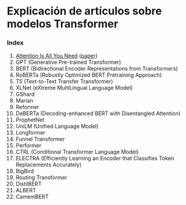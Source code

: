 # Explicación de artículos sobre modelos Transformer

### Index

1. [Attention Is All You Need]() ([paper](https://arxiv.org/abs/1706.03762))
2. GPT (Generative Pre-trained Transformer)
3. BERT (Bidirectional Encoder Representations from Transformers)
4. RoBERTa (Robustly Optimized BERT Pretraining Approach)
5. T5 (Text-to-Text Transfer Transformer)
6. XLNet (eXtreme MultiLingual Language Model)
7. GShard
8. Marian
9. Reformer
10. DeBERTa (Decoding-enhanced BERT with Disentangled Attention)
11. ProphetNet
12. UniLM (Unified Language Model)
13. Longformer
14. Funnel Transformer
15. Performer
16. CTRL (Conditional Transformer Language Model)
17. ELECTRA (Efficiently Learning an Encoder that Classifies Token Replacements Accurately)
18. BigBird
19. Routing Transformer
20. DistilBERT
21. ALBERT
22. CamemBERT
